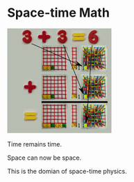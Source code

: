 # Space-time Math

![](../img/dynamic_d3_simple.gif)

Time remains time.

Space can now be space.

This is the domian of space-time physics.

